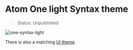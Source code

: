 # Atom One light Syntax theme

> Status: Unpublished

![one-syntax-light](https://cloud.githubusercontent.com/assets/378023/5795479/39221ce2-9fd4-11e4-8895-b4782835bac6.png)


There is also a matching [UI theme](https://github.com/atom/one-light-ui).
